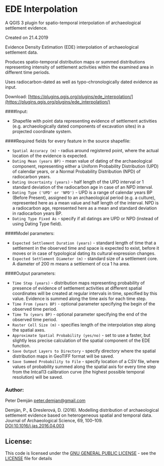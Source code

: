 # EDE Interpolation
A QGIS 3 plugin for spatio-temporal interpolation of archaeological settlement evidence.

Created on 21.4.2019

Evidence Density Estimation (EDE) interpolation of archaeological settlement data.

Produces spatio-temporal distribution maps or summed distributions representing intensity of settlement activities within the examined area in different time periods.

Uses radiocarbon-dated as well as typo-chronologically dated evidence as input.

Download: [https://plugins.qgis.org/plugins/ede_interpolation/](https://plugins.qgis.org/plugins/ede_interpolation/)

####Input:
* Shapefile with point data representing evidence of settlement activities (e.g. archaeologically dated components of excavation sites) in a projected coordinate system.

####Required fields for every feature in the source shapefile:
* `Spatial Accuracy (m)` - radius around registered point, where the actual location of the evidence is expected.
* `Dating Mean (years BP)` - mean value of dating of the archaeological component, representing either a Uniform Probability Distribution (UPD) of calendar years, or a Normal Probability Distribution (NPD) of radiocarbon years.
* `Dating Uncertainty (years)` - half length of the UPD interval or 1 standard deviation of the radiocarbon age in case of an NPD interval.
* `Dating Type ('UPD' or 'NPD')` - UPD is a range of calendar years BP (Before Present), assigned to an archaeological period (e.g. a culture), represented here as a mean value and half length of the interval. NPD is a radiocarbon age, represented here as a mean and standard deviation in radiocarbon years BP.
* `Dating Type Fixed As` - specify if all datings are UPD or NPD (instead of using Dating Type field).

####Model parameters:
* `Expected Settlement Duration (years)` - standard length of time that a settlement in the observed time and space is expected to exist, before it moves or in case of typological dating its cultural expression changes.
* `Expected Settlement Diameter (m)` - standard size of a settlement core. A diameter of 200 m means a settlement of cca 1 ha area.

####Output parameters:
* `Time Step (years)` - distribution maps representing probability of presence of evidence of settlement activities at different spatial coordinates will be created at regular intervals in time, specified by this value. Evidence is summed along the time axis for each time step.
* `Time From (years BP)` - optional parameter specifying the begin of the observed time period.
* `Time To (years BP)` - optional parameter specifying the end of the observed time period.
* `Raster Cell Size (m)` - specifies length of the interpolation step along the spatial axes.
* `Approximate Spatial Probability (yes/no)` - set to use a faster, but slightly less precise calculation of the spatial component of the EDE function.
* `Save Output Layers to Directory` - specify directory where the spatial distribution maps in GeoTIFF format will be saved.
* `Save Summed Probability to File` - specify location of a CSV file, where values of probability summed along the spatial axis for every time step from the Intcal13 calibration curve (the highest possible temporal resolution) will be saved.

### Author:
Peter Demján [peter.demjan@gmail.com](peter.demjan@gmail.com)

Demján, P., & Dreslerová, D. (2016). Modelling distribution of archaeological settlement evidence based on heterogeneous spatial and temporal data. Journal of Archaeological Science, 69, 100–109. [DOI:10.1016/j.jas.2016.04.003](https://doi.org/10.1016/j.jas.2016.04.003)

## License: <a name="license"></a>

This code is licensed under the [GNU GENERAL PUBLIC LICENSE](https://www.gnu.org/licenses/gpl-3.0.en.html) - see the [LICENSE](LICENSE) file for details